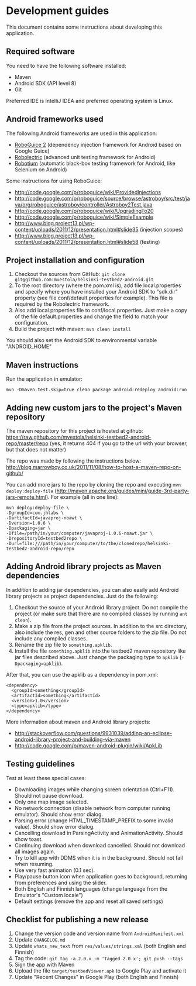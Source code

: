 Development guides
=============

This document contains some instructions about developing this application.

Required software
-------

You need to have the following software installed:

* Maven
* Android SDK (API level 8)
* Git

Preferred IDE is IntelliJ IDEA and preferred operating system is Linux.


Android frameworks used
-------

The following Android frameworks are used in this application:

* [RoboGuice 2](https://code.google.com/p/roboguice/) (dependency injection framework for Android based on Google Guice)
* [Robolectric](http://pivotal.github.com/robolectric/) (advanced unit testing framework for Android)
* [Robotium](http://code.google.com/p/robotium/) (automatic black-box testing framework for Android, like Selenium on Android)

Some instructions for using RoboGuice:
* http://code.google.com/p/roboguice/wiki/ProvidedInjections
* http://code.google.com/p/roboguice/source/browse/astroboy/src/test/java/org/roboguice/astroboy/controller/Astroboy2Test.java
* http://code.google.com/p/roboguice/wiki/UpgradingTo20
* http://code.google.com/p/roboguice/wiki/SimpleExample
* http://www.blog.project13.pl/wp-content/uploads/2011/12/presentation.html#slide35 (injection scopes)
* http://www.blog.project13.pl/wp-content/uploads/2011/12/presentation.html#slide58 (testing)


Project installation and configuration
-------

1. Checkout the sources from GitHub:
`git clone git@github.com:mvestola/helsinki-testbed2-android.git`
2. To the root directory (where the pom.xml is), add file local.properties
and specify where you have installed your Android SDK to "sdk.dir" property
(see file conf/default.properties for example). This file is required by the
Robolectric framework.
3. Also add local.properties file to conf/local.properties. Just make a copy of
the file default.properties and change the field to match your configuration.
3. Build the project with maven: `mvn clean install`

You should also set the Android SDK to environmental variable "ANDROID_HOME"


Maven instructions
-------

Run the application in emulator:
```
mvn -Dmaven.test.skip=true clean package android:redeploy android:run
```


Adding new custom jars to the project's Maven repository
-------

The maven repository for this project is hosted at github:
https://raw.github.com/mvestola/helsinki-testbed2-android-repo/master/repo
(yes, it returns 404 if you go to the url with your browser, but that does not matter)

The repo was made by following the instructions below:
http://blog.marrowboy.co.uk/2011/11/08/how-to-host-a-maven-repo-on-github/

You can add more jars to the repo by cloning the repo and executing `mvn deploy:deploy-file`
(http://maven.apache.org/guides/mini/guide-3rd-party-jars-remote.html).
For example (all in one line):
```
mvn deploy:deploy-file \
-DgroupId=com.jhlabs \
-DartifactId=javaproj-noawt \
-Dversion=1.0.6 \
-Dpackaging=jar \
-Dfile=/path/in/your/computer/javaproj-1.0.6-noawt.jar \
-DrepositoryId=testbed2repo \
-Durl=file:///path/in/your/computer/to/the/clonedrepo/helsinki-testbed2-android-repo/repo
```


Adding Android library projects as Maven dependencies
-------

In addition to adding jar dependencies, you can also easily add Android library projects as project dependencies.
Just do the following:

1. Checkout the source of your Android library project. Do not compile the project
(or make sure that there are no compiled classes by running `ant clean`).
2. Make a zip file from the project sources. In addition to the src directory,
also include the res, gen and other source folders to the zip file.
Do not include any compiled classes.
3. Rename the zip file to `something.apklib`.
4. Install the file `something.apklib` into the testbed2 maven repository like jar files described above.
Just change the packaging type to `apklib` (`-Dpackaging=apklib`).

After that, you can use the apklib as a dependency in pom.xml:

```
<dependency>
  <groupId>something</groupId>
  <artifactId>something</artifactId>
  <version>1.0</version>
  <type>apklib</type>
</dependency>
```

More information about maven and Android library projects:

* http://stackoverflow.com/questions/9931039/adding-an-eclipse-android-library-project-and-building-via-maven
* http://code.google.com/p/maven-android-plugin/wiki/ApkLib


Testing guidelines
-------

Test at least these special cases:
* Downloading images while changing screen orientation (Ctrl+F11).
Should not pause download.
* Only one map image selected.
* No network connection (disable network from computer running emulator).
Should show error dialog.
* Parsing error (change HTML_TIMESTAMP_PREFIX to some invalid value).
Should show error dialog.
* Cancelling download in ParsingActivity and AnimationActivity.
Should show toast.
* Continuing download when download cancelled.
Should not download all images again.
* Try to kill app with DDMS when it is in the background.
Should not fail when resuming.
* Use very fast animation (0.1 sec).
* Play/pause button icon when application goes to background,
returning from preferences and using the slider.
* Both English and Finnish languages (change language
from the Emulator's "Custom locale")
* Default settings (remove the app and reset all saved settings)

Checklist for publishing a new release
-------

1. Change the version code and version name from `AndroidManifest.xml`
2. Update `CHANGELOG.md`
3. Update `whats_new_text` from `res/values/strings.xml` (both English and Finnish)
4. Tag the code: `git tag -a 2.0.x -m 'Tagged 2.0.x'; git push --tags`
5. Sign the app with Maven
6. Upload the file `target/testbedViewer.apk` to Google Play and activate it
7. Update "Recent Changes" in Google Play (both English and Finnish)
